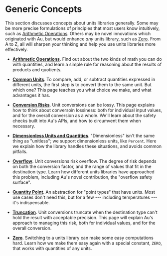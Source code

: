 # Generic Concepts

This section discusses concepts about units libraries generally. Some may be more precise
formulations of principles that most users know intuitively, such as [Arithmetic
Operations](./arithmetic.md).  Others may be novel innovations which originated with Au, but would
enhance _any_ units library, such as [Zero](./zero.md).  From A to Z, all will sharpen your thinking
and help you use units libraries more effectively.

- **[Arithmetic Operations](./arithmetic.md)**.  Find out about the two kinds of math you can do
  with quantities, and learn a simple rule for reasoning about the results of products and
  quotients.

- **[Common Units](./common_unit.md)**.  To compare, add, or subtract quantities expressed in
  different units, the first step is to convert them to the same unit.  But which one?  This page
  teaches you what choice we make, and what advantages it has.

- **[Conversion Risks](./conversion_risks.md)**.  Unit conversions can be lossy.  This page explains
  how to think about conversoin lossiness: both for individual input values, and for the overall
  conversion as a whole.  We'll learn about the safety checks built into Au's APIs, and how to
  circumvent them when necessary.

- **[Dimensionless Units and Quantities](./dimensionless.md)**.  "Dimensionless" isn't the same
  thing as "unitless"; we support dimensionless units, like `Percent`.  Here we explain how the
  library handles these situations, and avoids common pitfalls.

- **[Overflow](./overflow.md)**.  Unit conversions risk overflow.  The degree of risk depends on
  both the conversion factor, and the range of values that fit in the destination type.  Learn how
  different units libraries have approached this problem, including Au's novel contribution, the
  "overflow safety surface".

- **[Quantity Point](./quantity_point.md)**.  An abstraction for "point types" that have units.
  Most use cases don't need this, but for a few --- including temperatures --- it's indispensable.

- **[Truncation](./truncation.md)**.  Unit conversions truncate when the destination type can't hold
  the result with acceptable precision.  This page will explain Au's approach to managing this risk,
  both for individual values, and for the overall conversion.

- **[Zero](./zero.md)**.  Switching to a units library can make some easy computations hard.  Learn
  how we make them easy again with a special constant, `ZERO`, that works with quantities of any
  units.
